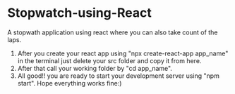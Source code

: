 # Stopwatch-using-React
A stopwath application using react where you can also take count of the laps.
1. After you create your react app using "npx create-react-app app_name" in the terminal just delete your src folder and copy it from here.
2. After that call your working folder by "cd app_name".
3. All good!! you are ready to start your development server using "npm start".
Hope everything works fine:)
